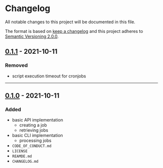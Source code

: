 # Changelog

All notable changes to this project will be documented in this file.

The format is based on [keep a changelog][xtlink-keep-a-changelog]
and this project adheres to [Semantic Versioning 2.0.0][xtlink-semantic-versioning].


## [0.1.1] - 2021-10-11

### Removed

* script execution timeout for cronjobs

[0.1.1]: https://github.com/codekandis/accumail/compare/0.1.0..0.1.1

---
## [0.1.0] - 2021-10-11

### Added

* basic API implementation
  * creating a job
  * retrieving jobs
* basic CLI implementation
  * processing jobs
* `CODE_OF_CONDUCT.md`
* `LICENSE`
* `REAMDE.md`
* `CHANGELOG.md`

[0.1.0]: https://github.com/codekandis/accumail/tree/0.1.0



[xtlink-keep-a-changelog]: http://keepachangelog.com/en/1.0.0/
[xtlink-semantic-versioning]: http://semver.org/spec/v2.0.0.html
